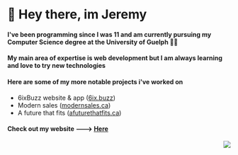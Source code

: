 # 👋 Hey there, im Jeremy 



#### I've been programming since I was 11 and am currently pursuing my Computer Science degree at the University of Guelph 🏫🍁

#### My main area of expertise is web development but I am always learning and love to try new technologies

#### Here are some of my more notable projects i've worked on
- 6ixBuzz website & app ([6ix.buzz](https://6ix.buzz))
- Modern sales ([modernsales.ca](https://modernsales.ca))
- A future that fits ([afuturethatfits.ca](https://afuturethatfits.ca/))

#### Check out my website ---> [Here](https://jeremythorne.ca)
<img align=right src='https://user-images.githubusercontent.com/22085407/120850545-95b4c700-c545-11eb-85ff-32a847679caa.gif'>


